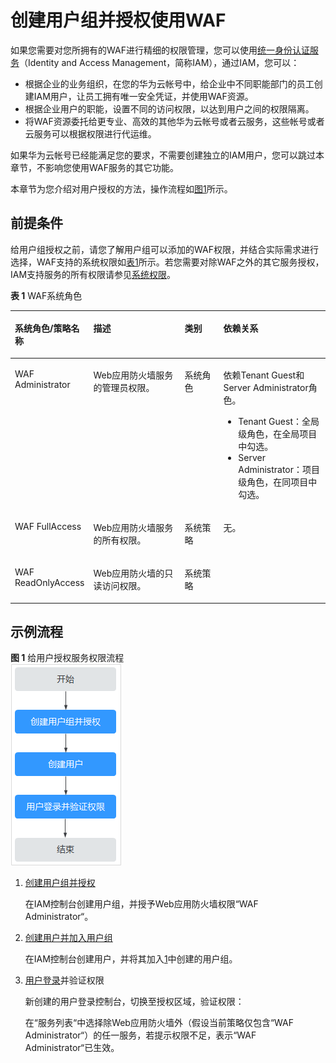 # 创建用户组并授权使用WAF<a name="waf_01_0098"></a>

如果您需要对您所拥有的WAF进行精细的权限管理，您可以使用[统一身份认证服务](https://support.huaweicloud.com/usermanual-iam/iam_01_0001.html)（Identity and Access Management，简称IAM），通过IAM，您可以：

-   根据企业的业务组织，在您的华为云帐号中，给企业中不同职能部门的员工创建IAM用户，让员工拥有唯一安全凭证，并使用WAF资源。
-   根据企业用户的职能，设置不同的访问权限，以达到用户之间的权限隔离。
-   将WAF资源委托给更专业、高效的其他华为云帐号或者云服务，这些帐号或者云服务可以根据权限进行代运维。

如果华为云帐号已经能满足您的要求，不需要创建独立的IAM用户，您可以跳过本章节，不影响您使用WAF服务的其它功能。

本章节为您介绍对用户授权的方法，操作流程如[图1](#fig673713328586)所示。

## 前提条件<a name="section5529155183815"></a>

给用户组授权之前，请您了解用户组可以添加的WAF权限，并结合实际需求进行选择，WAF支持的系统权限如[表1](#table59949279269)所示。若您需要对除WAF之外的其它服务授权，IAM支持服务的所有权限请参见[系统权限](https://support.huaweicloud.com/permissions/policy_list.html?product=waf)。

**表 1**  WAF系统角色

<a name="table59949279269"></a>
<table><thead align="left"><tr id="zh-cn_topic_0169881967_row1346222921318"><th class="cellrowborder" valign="top" width="21.7%" id="mcps1.2.5.1.1"><p id="zh-cn_topic_0169881967_p246217292138"><a name="zh-cn_topic_0169881967_p246217292138"></a><a name="zh-cn_topic_0169881967_p246217292138"></a>系统角色/策略名称</p>
</th>
<th class="cellrowborder" valign="top" width="30.94%" id="mcps1.2.5.1.2"><p id="zh-cn_topic_0169881967_p146292918139"><a name="zh-cn_topic_0169881967_p146292918139"></a><a name="zh-cn_topic_0169881967_p146292918139"></a>描述</p>
</th>
<th class="cellrowborder" valign="top" width="12.950000000000001%" id="mcps1.2.5.1.3"><p id="zh-cn_topic_0169881967_p1494811344211"><a name="zh-cn_topic_0169881967_p1494811344211"></a><a name="zh-cn_topic_0169881967_p1494811344211"></a>类别</p>
</th>
<th class="cellrowborder" valign="top" width="34.410000000000004%" id="mcps1.2.5.1.4"><p id="zh-cn_topic_0169881967_p446218291138"><a name="zh-cn_topic_0169881967_p446218291138"></a><a name="zh-cn_topic_0169881967_p446218291138"></a>依赖关系</p>
</th>
</tr>
</thead>
<tbody><tr id="zh-cn_topic_0169881967_row1462142915137"><td class="cellrowborder" valign="top" width="21.7%" headers="mcps1.2.5.1.1 "><p id="zh-cn_topic_0169881967_p176971716134913"><a name="zh-cn_topic_0169881967_p176971716134913"></a><a name="zh-cn_topic_0169881967_p176971716134913"></a><span>WAF Administrator</span></p>
</td>
<td class="cellrowborder" valign="top" width="30.94%" headers="mcps1.2.5.1.2 "><p id="zh-cn_topic_0169881967_p0462172991319"><a name="zh-cn_topic_0169881967_p0462172991319"></a><a name="zh-cn_topic_0169881967_p0462172991319"></a>Web应用防火墙服务的管理员权限。</p>
</td>
<td class="cellrowborder" valign="top" width="12.950000000000001%" headers="mcps1.2.5.1.3 "><p id="zh-cn_topic_0169881967_p99491316427"><a name="zh-cn_topic_0169881967_p99491316427"></a><a name="zh-cn_topic_0169881967_p99491316427"></a>系统角色</p>
</td>
<td class="cellrowborder" valign="top" width="34.410000000000004%" headers="mcps1.2.5.1.4 "><p id="zh-cn_topic_0169881967_p10147184514238"><a name="zh-cn_topic_0169881967_p10147184514238"></a><a name="zh-cn_topic_0169881967_p10147184514238"></a>依赖Tenant Guest和Server Administrator角色。</p>
<a name="zh-cn_topic_0169881967_ul11985658102319"></a><a name="zh-cn_topic_0169881967_ul11985658102319"></a><ul id="zh-cn_topic_0169881967_ul11985658102319"><li>Tenant Guest：全局级角色，在全局项目中勾选。</li><li>Server Administrator：项目级角色，在同项目中勾选。</li></ul>
</td>
</tr>
<tr id="zh-cn_topic_0169881967_row01828458393"><td class="cellrowborder" valign="top" width="21.7%" headers="mcps1.2.5.1.1 "><p id="zh-cn_topic_0169881967_p18182545183916"><a name="zh-cn_topic_0169881967_p18182545183916"></a><a name="zh-cn_topic_0169881967_p18182545183916"></a>WAF FullAccess</p>
</td>
<td class="cellrowborder" valign="top" width="30.94%" headers="mcps1.2.5.1.2 "><p id="zh-cn_topic_0169881967_p31835452393"><a name="zh-cn_topic_0169881967_p31835452393"></a><a name="zh-cn_topic_0169881967_p31835452393"></a>Web应用防火墙服务的所有权限。</p>
</td>
<td class="cellrowborder" valign="top" width="12.950000000000001%" headers="mcps1.2.5.1.3 "><p id="zh-cn_topic_0169881967_p199493324215"><a name="zh-cn_topic_0169881967_p199493324215"></a><a name="zh-cn_topic_0169881967_p199493324215"></a>系统策略</p>
</td>
<td class="cellrowborder" rowspan="2" valign="top" width="34.410000000000004%" headers="mcps1.2.5.1.4 "><p id="zh-cn_topic_0169881967_p24128283710"><a name="zh-cn_topic_0169881967_p24128283710"></a><a name="zh-cn_topic_0169881967_p24128283710"></a>无。</p>
</td>
</tr>
<tr id="zh-cn_topic_0169881967_row17174015181314"><td class="cellrowborder" valign="top" headers="mcps1.2.5.1.1 "><p id="zh-cn_topic_0169881967_p71751615161315"><a name="zh-cn_topic_0169881967_p71751615161315"></a><a name="zh-cn_topic_0169881967_p71751615161315"></a>WAF ReadOnlyAccess</p>
</td>
<td class="cellrowborder" valign="top" headers="mcps1.2.5.1.2 "><p id="zh-cn_topic_0169881967_p5175141517137"><a name="zh-cn_topic_0169881967_p5175141517137"></a><a name="zh-cn_topic_0169881967_p5175141517137"></a>Web应用防火墙的只读访问权限。</p>
</td>
<td class="cellrowborder" valign="top" headers="mcps1.2.5.1.3 "><p id="zh-cn_topic_0169881967_p1917518152139"><a name="zh-cn_topic_0169881967_p1917518152139"></a><a name="zh-cn_topic_0169881967_p1917518152139"></a>系统策略</p>
</td>
</tr>
</tbody>
</table>

## 示例流程<a name="section14802133574715"></a>

**图 1**  给用户授权服务权限流程<a name="fig673713328586"></a>  
![](figures/给用户授权服务权限流程.png "给用户授权服务权限流程")

1.  <a name="li16514141414819"></a>[创建用户组并授权](https://support.huaweicloud.com/usermanual-iam/iam_03_0001.html)

    在IAM控制台创建用户组，并授予Web应用防火墙权限“WAF Administrator“。

2.  [创建用户并加入用户组](https://support.huaweicloud.com/usermanual-iam/iam_02_0001.html)

    在IAM控制台创建用户，并将其加入[1](#li16514141414819)中创建的用户组。

3.  [用户登录](https://support.huaweicloud.com/usermanual-iam/iam_01_0552.html)并验证权限

    新创建的用户登录控制台，切换至授权区域，验证权限：

    在“服务列表“中选择除Web应用防火墙外（假设当前策略仅包含“WAF Administrator“）的任一服务，若提示权限不足，表示“WAF Administrator“已生效。


